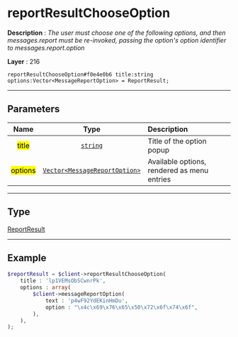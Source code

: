 # reportResultChooseOption

**Description** : *The user must choose one of the following options, and then messages\.report must be re\-invoked, passing the option&#039;s option identifier to messages\.report\.option*

**Layer** : 216

```tl
reportResultChooseOption#f0e4e0b6 title:string options:Vector<MessageReportOption> = ReportResult;
```

---

## Parameters

| Name | Type | Description |
| :---: | :---: | :--- |
| <mark>title</mark> | [`string`](type/string) | Title of the option popup |
| <mark>options</mark> | [`Vector<MessageReportOption>`](type/MessageReportOption) | Available options, rendered as menu entries |

---

## Type

[ReportResult](type/ReportResult)

---

## Example

```php
$reportResult = $client->reportResultChooseOption(
	title : 'lp1VEMsObSCwnrPk',
	options : array(
		$client->messageReportOption(
			text : 'p4wF92YdEKinHmDu',
			option : "\x4c\x69\x76\x65\x50\x72\x6f\x74\x6f",
		),
	),
);
```